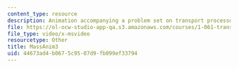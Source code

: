 ```yaml
---
content_type: resource
description: Animation accompanying a problem set on transport processes in the environment.
file: https://ol-ocw-studio-app-qa.s3.amazonaws.com/courses/1-061-transport-processes-in-the-environment-fall-2008/44673ad4b0675c9507d9fb099ef33794_MassAnim3.AVI
file_type: video/x-msvideo
resourcetype: Other
title: MassAnim3
uid: 44673ad4-b067-5c95-07d9-fb099ef33794
---
```

